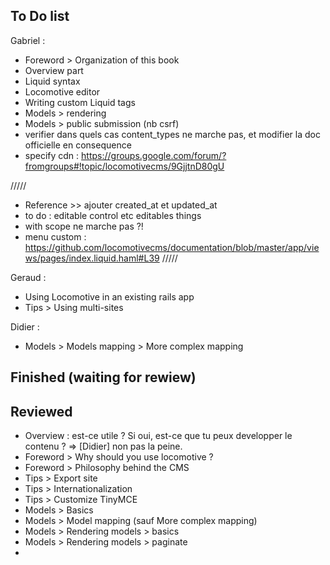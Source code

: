 ## To Do list

Gabriel :

- Foreword > Organization of this book
- Overview part
- Liquid syntax
- Locomotive editor
- Writing custom Liquid tags
- Models > rendering
- Models > public submission (nb csrf)
- verifier dans quels cas content_types ne marche pas, et modifier la doc officielle en consequence
- specify cdn : https://groups.google.com/forum/?fromgroups#!topic/locomotivecms/9GjjtnD80gU

/////

- Reference >> ajouter created_at et updated_at
- to do : editable control etc editables things
- with scope ne marche pas ?!
- menu custom : https://github.com/locomotivecms/documentation/blob/master/app/views/pages/index.liquid.haml#L39
/////

Geraud :

- Using Locomotive in an existing rails app
- Tips > Using multi-sites


Didier :

- Models > Models mapping > More complex mapping


## Finished (waiting for rewiew)


## Reviewed

- Overview : est-ce utile ? Si oui, est-ce que tu peux developper le contenu ? => [Didier] non pas la peine.
- Foreword > Why should you use locomotive ?
- Foreword > Philosophy behind the CMS
- Tips > Export site
- Tips > Internationalization
- Tips > Customize TinyMCE
- Models > Basics
- Models > Model mapping (sauf More complex mapping)
- Models > Rendering models > basics
- Models > Rendering models > paginate
-

